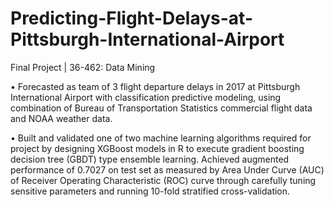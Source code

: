 # Predicting-Flight-Delays-at-Pittsburgh-International-Airport
Final Project | 36-462: Data Mining

•	Forecasted as team of 3 flight departure delays in 2017 at Pittsburgh International Airport with classification predictive modeling, using combination of Bureau of Transportation Statistics commercial flight data and NOAA weather data. 

•	Built and validated one of two machine learning algorithms required for project by designing XGBoost models in R to execute gradient boosting decision tree (GBDT) type ensemble learning. Achieved augmented performance of 0.7027 on test set as measured by Area Under Curve (AUC) of Receiver Operating Characteristic (ROC) curve through carefully tuning sensitive parameters and running 10-fold stratified cross-validation.
